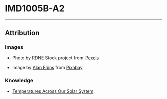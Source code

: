 # IMD1005B-A2

---

## Attribution

### Images

- Photo by RDNE Stock project from: [Pexels](https://www.pexels.com/photo/astronauts-holding-hands-standing-on-brown-mountains-8474484/)

- Image by [Alan Frijns](https://pixabay.com/users/alan_frijns-16705522/?utm_source=link-attribution&utm_medium=referral&utm_campaign=image&utm_content=7459788) from [Pixabay](https://pixabay.com//?utm_source=link-attribution&utm_medium=referral&utm_campaign=image&utm_content=7459788).

### Knowledge

- [Temperatures Across Our Solar System](https://science.nasa.gov/solar-system/temperatures-across-our-solar-system/#:~:text=The%20median%20surface%20temperature%20on,F%20(%2D153%C2%B0C)).